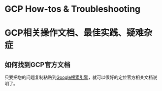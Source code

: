 # GCP How-tos & Troubleshooting

# GCP相关操作文档、最佳实践、疑难杂症

## 如何找到GCP官方文档

只要把您的问题复制粘贴到[Google搜索引擎](https://www.google.com)，就可以很好的定位官方相关文档说明了。
